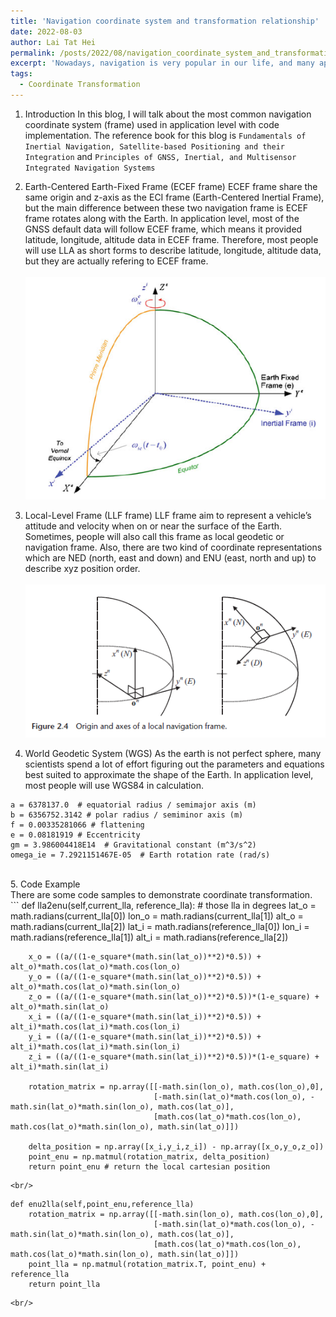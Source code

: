 ```yaml
---
title: 'Navigation coordinate system and transformation relationship'
date: 2022-08-03
author: Lai Tat Hei
permalink: /posts/2022/08/navigation_coordinate_system_and_transformation_relationship/
excerpt: 'Nowadays, navigation is very popular in our life, and many applications use GNSS as one of the reliable data sources. Therefore, this blog will discuss the mathematics implemented for navigation purposes.'
tags:
  - Coordinate Transformation
---
```



1. Introduction
In this blog, I will talk about the most common navigation coordinate system (frame) used in application level with code implementation. The reference book for this blog is `Fundamentals of Inertial Navigation, Satellite-based Positioning and their Integration` and `Principles of GNSS, Inertial, and Multisensor Integrated Navigation Systems`<br/>

2. Earth-Centered Earth-Fixed Frame (ECEF frame)
ECEF frame share the same origin and z-axis as the ECI frame (Earth-Centered Inertial Frame), but the main difference between these two navigation frame is ECEF frame rotates along with the Earth. In application level, most of the GNSS default data will follow ECEF frame, which means it provided latitude, longitude, altitude data in ECEF frame. Therefore, most people will use LLA as short forms to describe latitude, longitude, altitude data, but they are actually refering to ECEF frame. <br/>
<br/><img src='/images/ECI_ECEF_difference.PNG'><br/>

3. Local-Level Frame (LLF frame)
LLF frame aim to represent a vehicle’s attitude and velocity when on or near the surface of the Earth. Sometimes, people will also call this frame as local geodetic or navigation frame. Also, there are two kind of coordinate representations which are NED (north, east and down) and ENU (east, north and up) to describe xyz position order. <br/>
<br/><img src='/images/ned_enu_description.PNG'><br/>

4. World Geodetic System (WGS)
As the earth is not perfect sphere, many scientists spend a lot of effort figuring out the parameters and equations best suited to approximate the shape of the Earth. In application level, most people will use WGS84 in calculation.<br/>
```
a = 6378137.0  # equatorial radius / semimajor axis (m)
b = 6356752.3142 # polar radius / semiminor axis (m)
f = 0.00335281066 # flattening
e = 0.08181919 # Eccentricity
gm = 3.986004418E14  # Gravitational constant (m^3/s^2)
omega_ie = 7.2921151467E-05  # Earth rotation rate (rad/s)
```
<br/>
5. Code Example
<br/>There are some code samples to demonstrate coordinate transformation. <br/>
```
    def lla2enu(self,current_lla, reference_lla): # those lla in degrees
        lat_o = math.radians(current_lla[0]) 
        lon_o = math.radians(current_lla[1])
        alt_o = math.radians(current_lla[2])
        lat_i = math.radians(reference_lla[0])
        lon_i = math.radians(reference_lla[1])
        alt_i = math.radians(reference_lla[2])

        x_o = ((a/((1-e_square*(math.sin(lat_o))**2)*0.5)) + alt_o)*math.cos(lat_o)*math.cos(lon_o)
        y_o = ((a/((1-e_square*(math.sin(lat_o))**2)*0.5)) + alt_o)*math.cos(lat_o)*math.sin(lon_o)
        z_o = ((a/((1-e_square*(math.sin(lat_o))**2)*0.5))*(1-e_square) + alt_o)*math.sin(lat_o)
        x_i = ((a/((1-e_square*(math.sin(lat_i))**2)*0.5)) + alt_i)*math.cos(lat_i)*math.cos(lon_i)
        y_i = ((a/((1-e_square*(math.sin(lat_i))**2)*0.5)) + alt_i)*math.cos(lat_i)*math.sin(lon_i)
        z_i = ((a/((1-e_square*(math.sin(lat_i))**2)*0.5))*(1-e_square) + alt_i)*math.sin(lat_i)

        rotation_matrix = np.array([[-math.sin(lon_o), math.cos(lon_o),0],
                                    [-math.sin(lat_o)*math.cos(lon_o), -math.sin(lat_o)*math.sin(lon_o), math.cos(lat_o)],
                                    [math.cos(lat_o)*math.cos(lon_o), math.cos(lat_o)*math.sin(lon_o), math.sin(lat_o)]])

        delta_position = np.array([x_i,y_i,z_i]) - np.array([x_o,y_o,z_o])
        point_enu = np.matmul(rotation_matrix, delta_position)
        return point_enu # return the local cartesian position
```
<br/>
```
    def enu2lla(self,point_enu,reference_lla)
        rotation_matrix = np.array([[-math.sin(lon_o), math.cos(lon_o),0],
                                    [-math.sin(lat_o)*math.cos(lon_o), -math.sin(lat_o)*math.sin(lon_o), math.cos(lat_o)],
                                    [math.cos(lat_o)*math.cos(lon_o), math.cos(lat_o)*math.sin(lon_o), math.sin(lat_o)]])
        point_lla = np.matmul(rotation_matrix.T, point_enu) + reference_lla
        return point_lla 
```
<br/>
